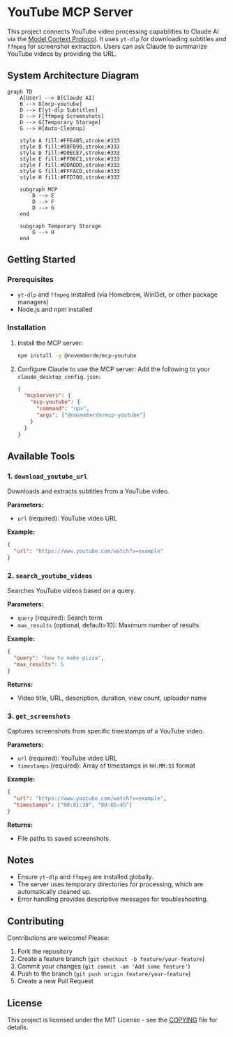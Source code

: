 # YouTube MCP Server

This project connects YouTube video processing capabilities to Claude AI via the [Model Context Protocol](https://modelcontextprotocol.io/introduction). It uses `yt-dlp` for downloading subtitles and `ffmpeg` for screenshot extraction. Users can ask Claude to summarize YouTube videos by providing the URL.

## System Architecture Diagram

```mermaid
graph TD
    A[User] --> B[Claude AI]
    B --> D[mcp-youtube]
    D --> E[yt-dlp Subtitles]
    D --> F[ffmpeg Screenshots]
    D --> G[Temporary Storage]
    G --> H[Auto-Cleanup]

    style A fill:#FFE4B5,stroke:#333
    style B fill:#98FB98,stroke:#333
    style D fill:#D0ECE7,stroke:#333
    style E fill:#FFB6C1,stroke:#333
    style F fill:#DDA0DD,stroke:#333
    style G fill:#FFFACD,stroke:#333
    style H fill:#FFD700,stroke:#333

    subgraph MCP
        D --> E
        D --> F
        D --> G
    end

    subgraph Temporary Storage
        G --> H
    end
```

## Getting Started

### Prerequisites
- `yt-dlp` and `ffmpeg` installed (via Homebrew, WinGet, or other package managers)
- Node.js and npm installed

### Installation
1. Install the MCP server:
   ```bash
   npm install -g @novemberde/mcp-youtube
   ```

2. Configure Claude to use the MCP server:
   Add the following to your `claude_desktop_config.json`:
   ```json
   {
     "mcpServers": {
       "mcp-youtube": {
         "command": "npx",
         "args": ["@novemberde/mcp-youtube"]
       }
     }
   }
   ```

## Available Tools

### 1. `download_youtube_url`
Downloads and extracts subtitles from a YouTube video.

**Parameters:**
- `url` (required): YouTube video URL

**Example:**
```json
{
  "url": "https://www.youtube.com/watch?v=example"
}
```

### 2. `search_youtube_videos`
Searches YouTube videos based on a query.

**Parameters:**
- `query` (required): Search term
- `max_results` (optional, default=10): Maximum number of results

**Example:**
```json
{
  "query": "how to make pizza",
  "max_results": 5
}
```

**Returns:**
- Video title, URL, description, duration, view count, uploader name

### 3. `get_screenshots`
Captures screenshots from specific timestamps of a YouTube video.

**Parameters:**
- `url` (required): YouTube video URL
- `timestamps` (required): Array of timestamps in `HH:MM:SS` format

**Example:**
```json
{
  "url": "https://www.youtube.com/watch?v=example",
  "timestamps": ["00:01:30", "00:05:45"]
}
```

**Returns:**
- File paths to saved screenshots

## Notes
- Ensure `yt-dlp` and `ffmpeg` are installed globally.
- The server uses temporary directories for processing, which are automatically cleaned up.
- Error handling provides descriptive messages for troubleshooting.

## Contributing
Contributions are welcome! Please:
1. Fork the repository
2. Create a feature branch (`git checkout -b feature/your-feature`)
3. Commit your changes (`git commit -am 'Add some feature'`)
4. Push to the branch (`git push origin feature/your-feature`)
5. Create a new Pull Request

## License
This project is licensed under the MIT License - see the [COPYING](COPYING) file for details.
